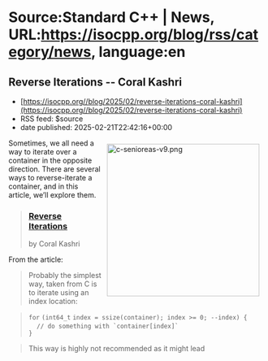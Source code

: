 # Source:Standard C++ | News, URL:https://isocpp.org/blog/rss/category/news, language:en

## Reverse Iterations -- Coral Kashri
 - [https://isocpp.org//blog/2025/02/reverse-iterations-coral-kashri](https://isocpp.org//blog/2025/02/reverse-iterations-coral-kashri)
 - RSS feed: $source
 - date published: 2025-02-21T22:42:16+00:00

<p>
	<img alt="c-senioreas-v9.png" src="https://isocpp.org/files/img/c-senioreas-v9.png" style="width: 300px; margin: 10px; float: right;" />Sometimes, we all need a way to iterate over a container in the opposite direction. There are several ways to reverse-iterate a container, and in this article, we&rsquo;ll explore them.</p>
<blockquote>
	<h3>
		<a href="https://cppsenioreas.wordpress.com/2025/01/01/reverse-iterations-cpp/">Reverse Iterations</a></h3>
	<p>
		by Coral Kashri</p>
</blockquote>
<p>
	From the article:</p>
<blockquote>
	Probably the simplest way, taken from C is to iterate using an index location:</blockquote>
<blockquote>
	<div>
		<code>for</code> <code>(</code><code>int64_t</code> <code>index = ssize(container); index &gt;= 0; --index) &#123;</code></div>
	<div>
		&nbsp;&nbsp;&nbsp;&nbsp;<code>// do something with `container[index]`</code></div>
	<div>
		<code>&#125;</code></div>
</blockquote>
<blockquote>
	<div>
		This way is highly not recommended as it might lead


